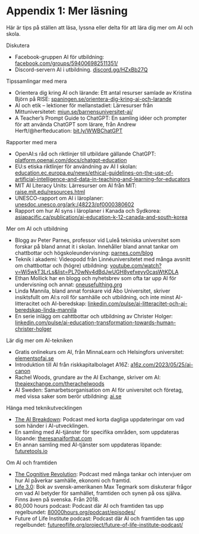 # Appendix 1: Mer läsning
Här är tips på ställen att läsa, lyssna eller delta för att lära dig mer om AI och skola.

Diskutera
* Facebook-gruppen AI för utbildning: [facebook.com/groups/594006982511351/][1]
* Discord-servern AI i utbildning. [discord.gg/HZxBb27Q][2]

Tipssamlingar med mera
* Orientera dig kring AI och lärande: Ett antal resurser samlade av Kristina Björn på RISE: [spaningen.se/orientera-dig-kring-ai-och-larande][3]
* AI och etik – lektioner för mellanstadiet: Lärresurser från Mittuniversitetet: [miun.se/barnensuniversitet-ai/][4]
* A Teacher’s Prompt Guide to ChatGPT: En samling idéer och prompter för att använda ChatGPT som lärare, från Andrew Herft/@herfteducation: [bit.ly/WWBChatGPT][5]

Rapporter med mera
 * OpenAI:s råd och riktlinjer till utbildare gällande ChatGPT: [platform.openai.com/docs/chatgpt-education][6]
* EU:s etiska riktlinjer för användning av AI I skolan: [education.ec.europa.eu/news/ethical-guidelines-on-the-use-of-artificial-intelligence-and-data-in-teaching-and-learning-for-educators][7]
 * MIT AI Literacy Units: Lärresurser om AI från MIT: [raise.mit.edu/resources.html][8]
* UNESCO-rapport om AI i läroplaner: [unesdoc.unesco.org/ark:/48223/pf0000380602][9]
* Rapport om hur AI syns i läroplaner i Kanada och Sydkorea: [asiapacific.ca/publication/ai-education-k-12-canada-and-south-korea][10]

Mer om AI och utbildning
* Blogg av Peter Parnes, professor vid Luleå tekniska universitet som forskar på bland annat it i skolan. Innehåller bland annat tankar om chattbottar och högskoleundervisning: [parnes.com/blog][11]
* Teknik i akademi: Videopodd från Linnéuniversitetet med många avsnitt om chattbottar och (högre) utbildning: [youtube.com/watch?v=Wi5wkT3LrLs&list=PL70wNv4dBdJwUGH8yefxeyy0casWtKDLA][12]
* Ethan Mollick har en blogg och nyhetsbrev som ofta tar upp AI för undervisning och annat: [oneusefulthing.org][13]
* Linda Mannila, bland annat forskare vid Åbo Universitet, skriver insiktsfullt om AI:s roll för samhälle och utbildning, och inte minst AI-litteracitet och AI-beredskap: [linkedin.com/pulse/ai-litteracitet-och-ai-beredskap-linda-mannila][14]
* En serie inlägg om cahttbottar och utbildning av Christer Holger: [linkedin.com/pulse/ai-education-transformation-towards-human-christer-holger][15]

Lär dig mer om AI-tekniken
* Gratis onlinekurs om AI, från MinnaLearn och Helsingfors universitet: [elementsofai.se][16]
* Introduktion till AI från riskkapitalbolaget A16Z: [a16z.com/2023/05/25/ai-canon][17]
* Rachel Woods, grundare av the AI Exchange, skriver om AI: [theaiexchange.com/therachelwoods][18]
* AI Sweden: Samarbetsorganisation om AI för universitet och företag, med vissa saker som berör utbildning: [ai.se][19]

Hänga med teknikutvecklingen
* [The AI Breakdown][20]: Podcast med korta dagliga uppdateringar om vad som händer i AI-utvecklingen.
* En samling med AI-tjänster för specifika områden, som uppdateras löpande: [theresanaiforthat.com][21]
* En annan samling med AI-tjänster som uppdateras löpande: [futuretools.io][22]

Om AI och framtiden
* [The Cognitive Revolution][23]: Podcast med många tankar och intervjuer om hur AI påverkar samhälle, ekonomi och framtid.
* [Life 3.0][24]: Bok av svensk-amerikanen Max Tegmark som diskuterar frågor om vad AI betyder för samhället, framtiden och synen på oss själva. Finns även på svenska. Från 2018.
* 80,000 hours podcast: Podcast där AI och framtiden tas upp regelbundet: [80000hours.org/podcast/episodes/][25]
* Future of Life Institute podcast: Podcast där AI och framtiden tas upp regelbundet: [futureoflife.org/project/future-of-life-institute-podcast/][26]

[1]:	https://www.facebook.com/groups/594006982511351/
[2]:	https://discord.gg/HZxBb27Q "AI i utbildning"
[3]:	https://www.spaningen.se/orientera-dig-kring-ai-och-larande/ "Orientera dig kring AI och lärande"
[4]:	https://www.miun.se/barnensuniversitet-ai/
[5]:	https://bit.ly/WWBChatGPT
[6]:	https://platform.openai.com/docs/chatgpt-education
[7]:	https://education.ec.europa.eu/news/ethical-guidelines-on-the-use-of-artificial-intelligence-and-data-in-teaching-and-learning-for-educators
[8]:	https://raise.mit.edu/resources.html
[9]:	https://unesdoc.unesco.org/ark:/48223/pf0000380602
[10]:	https://www.asiapacific.ca/publication/ai-education-k-12-canada-and-south-korea
[11]:	http://www.parnes.com/blog/
[12]:	https://www.youtube.com/watch?v=Wi5wkT3LrLs&list=PL70wNv4dBdJwUGH8yefxeyy0casWtKDLA
[13]:	https://www.oneusefulthing.org/ "One Useful Thing"
[14]:	https://www.linkedin.com/pulse/ai-litteracitet-och-ai-beredskap-linda-mannila/ "AI-litteracitet och AI-beredskap"
[15]:	https://www.linkedin.com/pulse/ai-education-transformation-towards-human-christer-holger/
[16]:	https://www.elementsofai.se/
[17]:	https://a16z.com/2023/05/25/ai-canon "AI Canon"
[18]:	https://theaiexchange.com/therachelwoods "Rachel Woods"
[19]:	https://www.ai.se/en
[20]:	https://breakdown.network/ "The AI Breakdown"
[21]:	https://theresanaiforthat.com/
[22]:	https://www.futuretools.io/ "Future Tools"
[23]:	https://www.cognitiverevolution.ai/
[24]:	https://en.wikipedia.org/wiki/Life_3.0
[25]:	https://80000hours.org/podcast/episodes/
[26]:	https://futureoflife.org/project/future-of-life-institute-podcast/